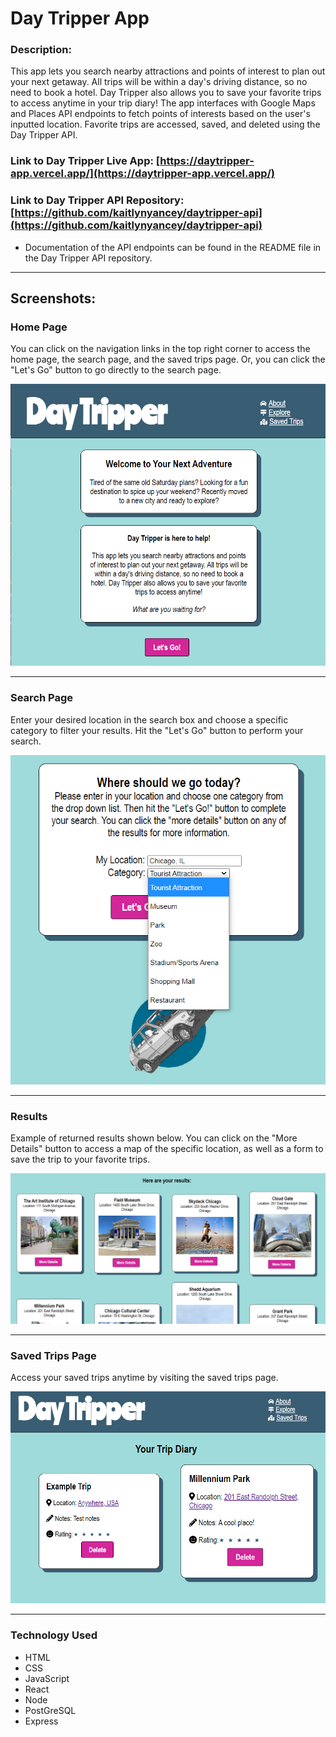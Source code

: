 # Day Tripper App

### Description: 
This app lets you search nearby attractions and points of interest to plan out your next getaway. All trips will be within a day's driving distance, so no need to book a hotel. Day Tripper also allows you to save your favorite trips to access anytime in your trip diary! The app interfaces with Google Maps and Places API endpoints to fetch points of interests based on the user's inputted location. Favorite trips are accessed, saved, and deleted using the Day Tripper API. 

### Link to Day Tripper Live App: [https://daytripper-app.vercel.app/](https://daytripper-app.vercel.app/)
### Link to Day Tripper API Repository: [https://github.com/kaitlynyancey/daytripper-api](https://github.com/kaitlynyancey/daytripper-api)
- Documentation of the API endpoints can be found in the README file in the Day Tripper API repository. 
___
## Screenshots:

### Home Page

You can click on the navigation links in the top right corner to access the home page, the search page, and the saved trips page. Or, you can click the "Let's Go" button to go directly to the search page. 

![screenshot of app home page](screenshots/HomePage.png)
___
### Search Page

Enter your desired location in the search box and choose a specific category to filter your results. Hit the "Let's Go" button to perform your search. 

![screenshot of app search page](screenshots/SearchCategories.png)
___
### Results

Example of returned results shown below. You can click on the "More Details" button to access a map of the specific location, as well as a form to save the trip to your favorite trips.

![screenshot of app search results](screenshots/SearchResults.png)
___
### Saved Trips Page

Access your saved trips anytime by visiting the saved trips page.

![screenshot of app saved trips page](screenshots/TripDiary.png)
___
### Technology Used
* HTML 
* CSS
* JavaScript
* React
* Node 
* PostGreSQL
* Express
